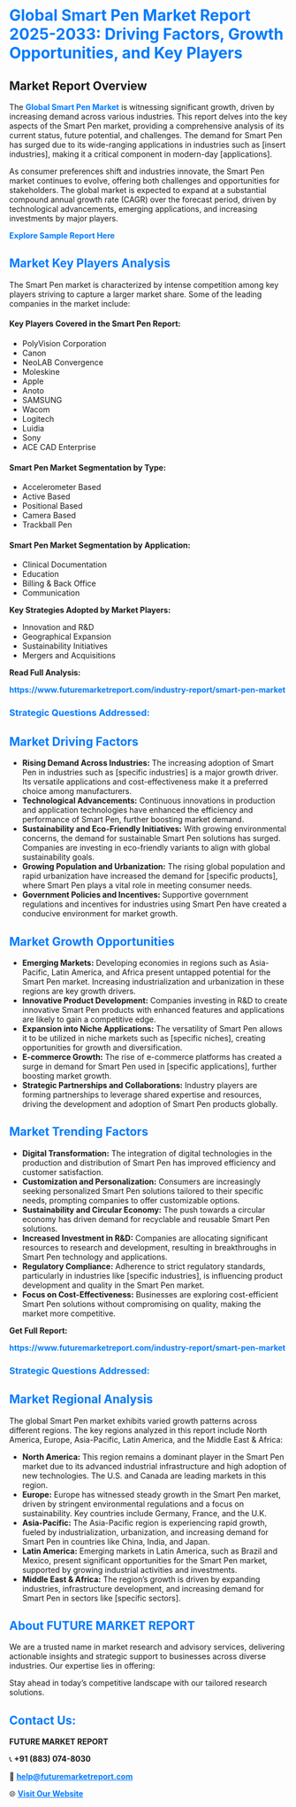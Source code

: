 <h1 style="color: #007BFF;">Global Smart Pen Market Report 2025-2033: Driving Factors, Growth Opportunities, and Key Players</h1>

<section id="overview">
<h2>Market Report Overview</h2>
<p>The <a href="https://www.futuremarketreport.com/industry-report/smart-pen-market" style="color: #007BFF; text-decoration: none;"><strong>Global Smart Pen Market</strong></a> is witnessing significant growth, driven by increasing demand across various industries. This report delves into the key aspects of the Smart Pen market, providing a comprehensive analysis of its current status, future potential, and challenges. The demand for Smart Pen has surged due to its wide-ranging applications in industries such as [insert industries], making it a critical component in modern-day [applications].</p>
<p>As consumer preferences shift and industries innovate, the Smart Pen market continues to evolve, offering both challenges and opportunities for stakeholders. The global market is expected to expand at a substantial compound annual growth rate (CAGR) over the forecast period, driven by technological advancements, emerging applications, and increasing investments by major players.</p>
</section>

<section id="overview">
<p><a href="https://www.futuremarketreport.com/request-sample/reportId=40430" style="color: #007BFF; text-decoration: none;"><strong>Explore Sample Report Here</strong></a></p>
</section>

<section id="key-players">
<h2 style="color: #007BFF;">Market Key Players Analysis</h2>
<p>The Smart Pen market is characterized by intense competition among key players striving to capture a larger market share. Some of the leading companies in the market include:</p>
<h4>Key Players Covered in the Smart Pen Report:</h4>
<ul><li>PolyVision Corporation</li><li>Canon</li><li>NeoLAB Convergence</li><li>Moleskine</li><li>Apple</li><li>Anoto</li><li>SAMSUNG</li><li>Wacom</li><li>Logitech</li><li>Luidia</li><li>Sony</li><li>ACE CAD Enterprise</li></ul>
<h4>Smart Pen Market Segmentation by Type:</h4>
<ul><li>Accelerometer Based</li><li>Active Based</li><li>Positional Based</li><li>Camera Based</li><li>Trackball Pen</li></ul>

<h4>Smart Pen Market Segmentation by Application:</h4>
<ul><li>Clinical Documentation</li><li>Education</li><li>Billing &amp; Back Office</li><li>Communication</li></ul>
<p><strong>Key Strategies Adopted by Market Players:</strong></p>
<ul>
<li>Innovation and R&D</li>
<li>Geographical Expansion</li>
<li>Sustainability Initiatives</li>
<li>Mergers and Acquisitions</li>
</ul>
</section>

<section>
<p><strong>Read Full Analysis: </strong></p><a href="https://www.futuremarketreport.com/industry-report/smart-pen-market" style="color: #007BFF; text-decoration: none;"><strong>https://www.futuremarketreport.com/industry-report/smart-pen-market</strong></a>
<h3 style="color: #007BFF;">Strategic Questions Addressed:</h3>
</section>

<section id="driving-factors">
<h2 style="color: #007BFF;">Market Driving Factors</h2>
<ul>
<li><strong>Rising Demand Across Industries:</strong> The increasing adoption of Smart Pen in industries such as [specific industries] is a major growth driver. Its versatile applications and cost-effectiveness make it a preferred choice among manufacturers.</li>
<li><strong>Technological Advancements:</strong> Continuous innovations in production and application technologies have enhanced the efficiency and performance of Smart Pen, further boosting market demand.</li>
<li><strong>Sustainability and Eco-Friendly Initiatives:</strong> With growing environmental concerns, the demand for sustainable Smart Pen solutions has surged. Companies are investing in eco-friendly variants to align with global sustainability goals.</li>
<li><strong>Growing Population and Urbanization:</strong> The rising global population and rapid urbanization have increased the demand for [specific products], where Smart Pen plays a vital role in meeting consumer needs.</li>
<li><strong>Government Policies and Incentives:</strong> Supportive government regulations and incentives for industries using Smart Pen have created a conducive environment for market growth.</li>
</ul>
</section>

<section id="growth-opportunities">
<h2 style="color: #007BFF;">Market Growth Opportunities</h2>
<ul>
<li><strong>Emerging Markets:</strong> Developing economies in regions such as Asia-Pacific, Latin America, and Africa present untapped potential for the Smart Pen market. Increasing industrialization and urbanization in these regions are key growth drivers.</li>
<li><strong>Innovative Product Development:</strong> Companies investing in R&D to create innovative Smart Pen products with enhanced features and applications are likely to gain a competitive edge.</li>
<li><strong>Expansion into Niche Applications:</strong> The versatility of Smart Pen allows it to be utilized in niche markets such as [specific niches], creating opportunities for growth and diversification.</li>
<li><strong>E-commerce Growth:</strong> The rise of e-commerce platforms has created a surge in demand for Smart Pen used in [specific applications], further boosting market growth.</li>
<li><strong>Strategic Partnerships and Collaborations:</strong> Industry players are forming partnerships to leverage shared expertise and resources, driving the development and adoption of Smart Pen products globally.</li>
</ul>
</section>

<section id="trending-factors">
<h2 style="color: #007BFF;">Market Trending Factors</h2>
<ul>
<li><strong>Digital Transformation:</strong> The integration of digital technologies in the production and distribution of Smart Pen has improved efficiency and customer satisfaction.</li>
<li><strong>Customization and Personalization:</strong> Consumers are increasingly seeking personalized Smart Pen solutions tailored to their specific needs, prompting companies to offer customizable options.</li>
<li><strong>Sustainability and Circular Economy:</strong> The push towards a circular economy has driven demand for recyclable and reusable Smart Pen solutions.</li>
<li><strong>Increased Investment in R&D:</strong> Companies are allocating significant resources to research and development, resulting in breakthroughs in Smart Pen technology and applications.</li>
<li><strong>Regulatory Compliance:</strong> Adherence to strict regulatory standards, particularly in industries like [specific industries], is influencing product development and quality in the Smart Pen market.</li>
<li><strong>Focus on Cost-Effectiveness:</strong> Businesses are exploring cost-efficient Smart Pen solutions without compromising on quality, making the market more competitive.</li>
</ul>
</section>

<section>
<p><strong>Get Full Report: </strong></p><a href="https://www.futuremarketreport.com/industry-report/smart-pen-market" style="color: #007BFF; text-decoration: none;"><strong>https://www.futuremarketreport.com/industry-report/smart-pen-market</strong></a>
<h3 style="color: #007BFF;">Strategic Questions Addressed:</h3>
</section>


<section id="regional-analysis">
<h2 style="color: #007BFF;">Market Regional Analysis</h2>
<p>The global Smart Pen market exhibits varied growth patterns across different regions. The key regions analyzed in this report include North America, Europe, Asia-Pacific, Latin America, and the Middle East & Africa:</p>
<ul>
<li><strong>North America:</strong> This region remains a dominant player in the Smart Pen market due to its advanced industrial infrastructure and high adoption of new technologies. The U.S. and Canada are leading markets in this region.</li>
<li><strong>Europe:</strong> Europe has witnessed steady growth in the Smart Pen market, driven by stringent environmental regulations and a focus on sustainability. Key countries include Germany, France, and the U.K.</li>
<li><strong>Asia-Pacific:</strong> The Asia-Pacific region is experiencing rapid growth, fueled by industrialization, urbanization, and increasing demand for Smart Pen in countries like China, India, and Japan.</li>
<li><strong>Latin America:</strong> Emerging markets in Latin America, such as Brazil and Mexico, present significant opportunities for the Smart Pen market, supported by growing industrial activities and investments.</li>
<li><strong>Middle East & Africa:</strong> The region’s growth is driven by expanding industries, infrastructure development, and increasing demand for Smart Pen in sectors like [specific sectors].</li>
</ul>
</section>

<footer>
<h2 style="color: #007BFF;">About FUTURE MARKET REPORT</h2>
<p>We are a trusted name in market research and advisory services, delivering actionable insights and strategic support to businesses across diverse industries. Our expertise lies in offering:</p>

<p>Stay ahead in today’s competitive landscape with our tailored research solutions.</p>

<h2 style="color: #007BFF;">Contact Us:</h2>
<p><strong>FUTURE MARKET REPORT</strong></p>
<p>📞 <strong>+91 (883) 074-8030</strong></p>
<p>📧 <strong><a href="mailto:help@futuremarketreport.com" style="color: #007BFF;">help@futuremarketreport.com</a></strong></p>
<p>🌐 <strong><a href="https://www.futuremarketreport.com/" style="color: #007BFF;">Visit Our Website</a></strong></p>
</footer>